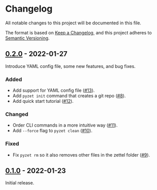 # Changelog

All notable changes to this project will be documented in this file.

The format is based on [Keep a
Changelog](https://keepachangelog.com/en/1.0.0/), and this project
adheres to [Semantic Versioning](https://semver.org/spec/v2.0.0.html).

## [0.2.0] - 2022-01-27

Introduce YAML config file, some new features, and bug fixes.

### Added

* Add support for YAML config file ([#13](https://github.com/wojdatto/pyzet/issues/13)).
* Add `pyzet init` command that creates a git repo ([#8](https://github.com/wojdatto/pyzet/issues/8)).
* Add quick start tutorial ([#12](https://github.com/wojdatto/pyzet/issues/12)).

### Changed

* Order CLI commands in a more intuitive way ([#11](https://github.com/wojdatto/pyzet/issues/11)).
* Add `--force` flag to `pyzet clean` ([#10](https://github.com/wojdatto/pyzet/issues/10)).

### Fixed

* Fix `pyzet rm` so it also removes other files in the zettel folder ([#9](https://github.com/wojdatto/pyzet/issues/9)).

## [0.1.0] - 2022-01-23

Initial release.

<!-- Links -->

[Unreleased]: https://github.com/wojdatto/pyzet/compare/v0.2.0...HEAD
[0.2.0]: https://github.com/wojdatto/pyzet/releases/tag/v0.2.0
[0.1.0]: https://github.com/wojdatto/pyzet/releases/tag/v0.1.0
